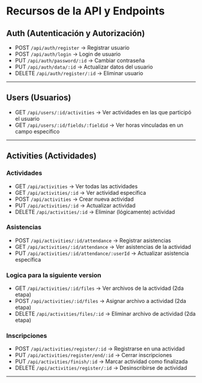 # Recursos de la API y Endpoints

##  Auth (Autenticación y Autorización)

- POST   `/api/auth/register`             → Registrar usuario  
- POST   `/api/auth/login`                → Login de usuario  
- PUT    `/api/auth/password/:id`         → Cambiar contraseña  
- PUT    `/api/auth/data/:id`             → Actualizar datos del usuario  
- DELETE `/api/auth/register/:id`         → Eliminar usuario  

---

##  Users (Usuarios)

- GET    `/api/users/:id/activities`                        → Ver actividades en las que participó el usuario  
- GET    `/api/users/:id/fields/:fieldid`                  → Ver horas vinculadas en un campo específico   

---

##  Activities (Actividades)

### Actividades 

- GET    `/api/activities`                         → Ver todas las actividades  
- GET    `/api/activities/:id`                     → Ver actividad específica  
- POST   `/api/activities`                         → Crear nueva actividad  
- PUT    `/api/activities/:id`                     → Actualizar actividad  
- DELETE `/api/activities/:id`                     → Eliminar (lógicamente) actividad  

### Asistencias
- POST   `/api/activities/:id/attendance`           → Registrar asistencias
- GET    `/api/activities/:id/attendance`           → Ver asistencias de la actividad  
- PUT    `/api/activities/:id/attendance/:userId`   → Actualizar asistencia específica

### Logica para la siguiente version 
- GET    `/api/activities/:id/files`               → Ver archivos de la actividad (2da etapa)  
- POST   `/api/activities/:id/files`               → Asignar archivo a actividad (2da etapa)  
- DELETE `/api/activities/files/:id`               → Eliminar archivo de actividad (2da etapa)  

### Inscripciones
- POST   `/api/activities/register/:id`            → Registrarse en una actividad  
- PUT    `/api/activities/register/end/:id`        → Cerrar inscripciones  
- PUT    `/api/activities/finish/:id`              → Marcar actividad como finalizada  
- DELETE `/api/activities/register/:id`            → Desinscribirse de actividad  
---
